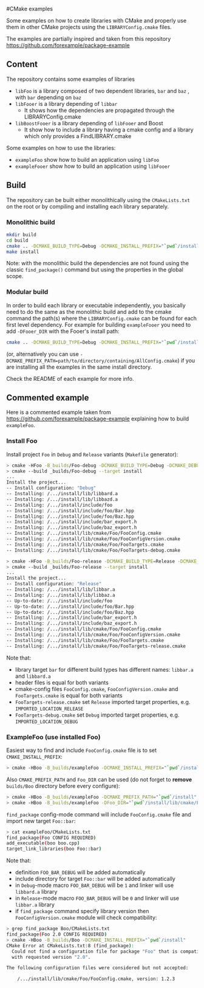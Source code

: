 #CMake examples

Some examples on how to create libraries with CMake and properly use them in other CMake projects using the `LIBRARYConfig.cmake` files. 

The examples are partially inspired and taken from this repository https://github.com/forexample/package-example

## Content

The repository contains some examples of libraries

*  `libFoo` is a library composed of two dependent libraries, `bar` and `baz` , with `bar` depending on `baz`
* `libFooer` is a library depending of `libbar`
  * It shows how the dependencies are propagated through the LIBRARYConfig.cmake
* `libBoostFooer` is a library depending of `libFooer` and Boost
  * It show how to include a library having a cmake config and a library which only provides a FindLIBRARY.cmake

Some examples on how to use the libraries:

* `exampleFoo` show how to build an application using `libFoo`
* `exampleFooer` show how to build an application using `libFooer`



## Build

The repository can be built either monolithically using the `CMakeLists.txt` on the root or by compiling and installing each library separately.

### Monolithic build

```bash
mkdir build
cd build 
cmake .. -DCMAKE_BUILD_TYPE=Debug -DCMAKE_INSTALL_PREFIX="`pwd`/install"
make install
```

Note: with the monolithic build the dependencies are not found using the classic `find_package()` command but using the properties in the global scope.

### Modular build

In order to build each library or executable independently, you basically need to do the same as the monolithic build and add to the cmake command the path(s) where the `LIBRARYConfig.cmake` can be found for each first level dependency. For example for building `exampleFooer` you need to add `-DFooer_DIR` with the Fooer's install path:

```bash
cmake .. -DCMAKE_BUILD_TYPE=Debug -DCMAKE_INSTALL_PREFIX="`pwd`/install" -DFooer_DIR=path/to/directory/containing/FooerConfig.cmake/
```

(or, alternatively you can use `-DCMAKE_PREFIX_PATH=path/to/directory/containing/AllConfig.cmake`) if you are installing all the examples in the same install directory.

Check the README of each example for more info.



## Commented example

Here is a commented example taken from  https://github.com/forexample/package-example explaining how to build `exampleFoo`.

### Install Foo

Install project `Foo` in `Debug` and `Release` variants (`Makefile` generator):
``` bash
> cmake -HFoo -B_builds/Foo-debug -DCMAKE_BUILD_TYPE=Debug -DCMAKE_DEBUG_POSTFIX=d -DCMAKE_INSTALL_PREFIX="`pwd`/install"
> cmake --build _builds/Foo-debug --target install
...
Install the project...
-- Install configuration: "Debug"
-- Installing: /.../install/lib/libbard.a
-- Installing: /.../install/lib/libbazd.a
-- Installing: /.../install/include/foo
-- Installing: /.../install/include/foo/Bar.hpp
-- Installing: /.../install/include/foo/Baz.hpp
-- Installing: /.../install/include/bar_export.h
-- Installing: /.../install/include/baz_export.h
-- Installing: /.../install/lib/cmake/Foo/FooConfig.cmake
-- Installing: /.../install/lib/cmake/Foo/FooConfigVersion.cmake
-- Installing: /.../install/lib/cmake/Foo/FooTargets.cmake
-- Installing: /.../install/lib/cmake/Foo/FooTargets-debug.cmake
```

```bash
> cmake -HFoo -B_builds/Foo-release -DCMAKE_BUILD_TYPE=Release -DCMAKE_INSTALL_PREFIX="`pwd`/install"
> cmake --build _builds/Foo-release --target install
...
Install the project...
-- Install configuration: "Release"
-- Installing: /.../install/lib/libbar.a
-- Installing: /.../install/lib/libbaz.a
-- Up-to-date: /.../install/include/foo
-- Up-to-date: /.../install/include/foo/Bar.hpp
-- Up-to-date: /.../install/include/foo/Baz.hpp
-- Installing: /.../install/include/bar_export.h
-- Installing: /.../install/include/baz_export.h
-- Installing: /.../install/lib/cmake/Foo/FooConfig.cmake
-- Installing: /.../install/lib/cmake/Foo/FooConfigVersion.cmake
-- Installing: /.../install/lib/cmake/Foo/FooTargets.cmake
-- Installing: /.../install/lib/cmake/Foo/FooTargets-release.cmake
```

Note that:
* library target `bar` for different build types has different names: `libbar.a` and `libbard.a`
* header files is equal for both variants
* cmake-config files `FooConfig.cmake`, `FooConfigVersion.cmake` and `FooTargets.cmake` is equal for both variants
* `FooTargets-release.cmake` set `Release` imported target properties, e.g. `IMPORTED_LOCATION_RELEASE`
* `FooTargets-debug.cmake` set `Debug` imported target properties, e.g. `IMPORTED_LOCATION_DEBUG`

### ExampleFoo (use installed Foo)

Easiest way to find and include `FooConfig.cmake` file is to set `CMAKE_INSTALL_PREFIX`:
```bash
> cmake -HBoo -B_builds/exampleFoo -DCMAKE_INSTALL_PREFIX="`pwd`/install"
```

Also `CMAKE_PREFIX_PATH` and `Foo_DIR` can be used (do not forget to **remove** `builds/Boo` directory
before every configure):

```bash
> cmake -HBoo -B_builds/exampleFoo -DCMAKE_PREFIX_PATH="`pwd`/install"
> cmake -HBoo -B_builds/exampleFoo -DFoo_DIR="`pwd`/install/lib/cmake/Foo"
```

`find_package` config-mode command will include `FooConfig.cmake` file and import new target `Foo::bar`:

```bash
> cat exampleFoo/CMakeLists.txt 
find_package(Foo CONFIG REQUIRED)
add_executable(boo boo.cpp)
target_link_libraries(boo Foo::bar)
```

Note that:
* definition `FOO_BAR_DEBUG` will be added automatically
* include directory for target `Foo::bar` will be added automatically
* in `Debug`-mode macro `FOO_BAR_DEBUG` will be `1` and linker will use `libbard.a` library
* in `Release`-mode macro `FOO_BAR_DEBUG` will be `0` and linker will use `libbar.a` library
* if `find_package` command specify library version then `FooConfigVersion.cmake` module will check compatibility:

```bash
> grep find_package Boo/CMakeLists.txt 
find_package(Foo 2.0 CONFIG REQUIRED)
> cmake -HBoo -B_builds/Boo -DCMAKE_INSTALL_PREFIX="`pwd`/install"
CMake Error at CMakeLists.txt:8 (find_package):
  Could not find a configuration file for package "Foo" that is compatible
  with requested version "2.0".

The following configuration files were considered but not accepted:

    /.../install/lib/cmake/Foo/FooConfig.cmake, version: 1.2.3
```

